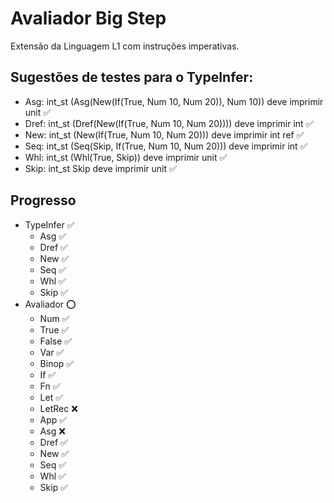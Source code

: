 # Avaliador Big Step

Extensão da Linguagem L1 com instruções imperativas.

## Sugestões de testes para o TypeInfer:

- Asg: int_st (Asg(New(If(True, Num 10, Num 20)), Num 10)) deve imprimir unit ✅
- Dref: int_st (Dref(New(If(True, Num 10, Num 20)))) deve imprimir int ✅
- New: int_st (New(If(True, Num 10, Num 20))) deve imprimir int ref ✅
- Seq: int_st (Seq(Skip, If(True, Num 10, Num 20))) deve imprimir int ✅
- Whl: int_st (Whl(True, Skip)) deve imprimir unit ✅
- Skip: int_st Skip deve imprimir unit ✅

## Progresso

- TypeInfer ✅
  - Asg ✅ 
  - Dref ✅
  - New ✅
  - Seq ✅
  - Whl ✅
  - Skip ✅
- Avaliador ⭕
  - Num ✅
  - True ✅
  - False ✅
  - Var ✅
  - Binop ✅
  - If ✅
  - Fn ✅
  - Let ✅
  - LetRec ❌
  - App ✅
  - Asg ❌ 
  - Dref ✅
  - New ✅
  - Seq ✅
  - Whl ✅
  - Skip ✅
